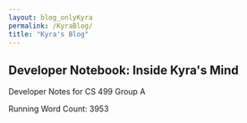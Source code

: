 ```yaml
---
layout: blog_onlyKyra
permalink: /KyraBlog/
title: "Kyra's Blog"
---
```


## Developer Notebook: Inside Kyra's Mind
Developer Notes for CS 499 Group A

Running Word Count: 3953

